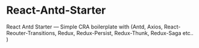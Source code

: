 # React-Antd-Starter
 React Antd Starter — Simple CRA boilerplate with (Antd, Axios, React-Reouter-Transitions, Redux, Redux-Persist, Redux-Thunk, Redux-Saga etc.. )
